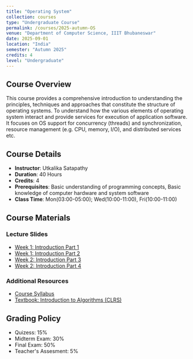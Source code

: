 ```yaml
---
title: "Operating System"
collection: courses
type: "Undergraduate Course"
permalink: /courses/2025-autumn-OS
venue: "Department of Computer Science, IIIT Bhubaneswar"
date: 2025-09-01
location: "India"
semester: "Autumn 2025"
credits: 4
level: "Undergraduate"
---
```


## Course Overview
This course provides a comprehensive introduction to understanding the principles, techniques and approaches that constitute the structure of operating systems. To understand how the various elements of operating system interact and provide services for execution of application software. It focuses on OS support for concurrency (threads) and synchronization, resource management (e.g. CPU, memory, I/O), and distributed services etc.

## Course Details
* **Instructor**: Utkalika Satapathy
* **Duration**: 40 Hours
* **Credits**: 4
* **Prerequisites**: Basic understanding of programming concepts, Basic knowledge of computer hardware and system software
* **Class Time**: Mon(03:00-05:00); Wed(10:00-11:00), Fri(10:00-11:00)

## Course Materials

### Lecture Slides
* [Week 1: Introduction Part 1](files/courses/os/Introduction_Part1.pdf)
* [Week 1: Introduction Part 2](files/courses/os/Introduction_Part2.pdf)
* [Week 2: Introduction Part 3](files/courses/os/Introduction_Part3.pdf)
* [Week 2: Introduction Part 4](files/courses/os/Introduction_Part4.pdf)


<!-- ### Programming Assignments
* [Assignment 1: Array and List Operations](files/courses/data-structures/assignment1.pdf)
* [Assignment 2: Stack and Queue Implementation](files/courses/data-structures/assignment2.pdf)
* [Assignment 3: Tree Traversal and BST Operations](files/courses/data-structures/assignment3.pdf)
* [Assignment 4: Graph Algorithms](files/courses/data-structures/assignment4.pdf) -->

### Additional Resources
* [Course Syllabus](files/courses/data-structures/syllabus.pdf)
* [Textbook: Introduction to Algorithms (CLRS)](files/courses/data-structures/textbook.pdf)
<!-- 
* [Programming Guidelines](files/courses/data-structures/programming-guidelines.pdf)
* [Sample Code Repository](https://github.com/usatpath01/data-structures-course) -->

<!-- ## Course Objectives
By the end of this course, students will be able to:
- Implement and analyze fundamental data structures
- Design efficient algorithms for common problems
- Analyze time and space complexity of algorithms
- Apply data structures and algorithms to solve real-world problems -->

## Grading Policy
- Quizess: 15%
- Midterm Exam: 30%
- Final Exam: 50%
- Teacher's Assesment: 5%
